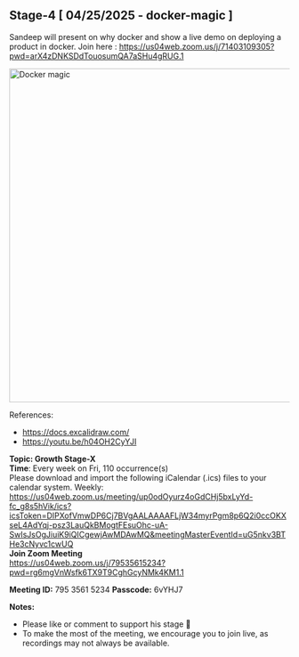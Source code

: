 ## Stage-4 [ 04/25/2025 - docker-magic ]

Sandeep will present on why docker and show a live demo on deploying a product in docker.
Join here : https://us04web.zoom.us/j/71403109305?pwd=arX4zDNKSDdTouosumQA7aSHu4gRUG.1


<img width="600" alt="Docker magic" target="_blank" src="https://i3.ytimg.com/vi/h04OH2CyYJI/maxresdefault.jpg" />

References:
* https://docs.excalidraw.com/
* https://youtu.be/h04OH2CyYJI

**Topic: Growth Stage-X**  
**Time**: Every week on Fri, 110 occurrence(s)  
Please download and import the following iCalendar (.ics) files to your calendar system.
Weekly: https://us04web.zoom.us/meeting/up0odOyurz4oGdCHj5bxLyYd-fc_g8s5hVik/ics?icsToken=DIPXofVmwDP6Cj7BVgAALAAAAFLjW34myrPgm8p6Q2i0ccOKXseL4AdYqj-psz3LauQkBMogtFEsuOhc-uA-SwIsJsOgJiuiK9iQICgewjAwMDAwMQ&meetingMasterEventId=uG5nkv3BTHe3cNyvc1cwUQ  
**Join Zoom Meeting**  
https://us04web.zoom.us/j/79535615234?pwd=rg6mgVnWsfk6TX9T9CghGcyNMk4KM1.1  

**Meeting ID:** 795 3561 5234
**Passcode:** 6vYHJ7

**Notes:**
- Please like or comment to support his stage 🚀
- To make the most of the meeting, we encourage you to join live, as recordings may not always be available.

